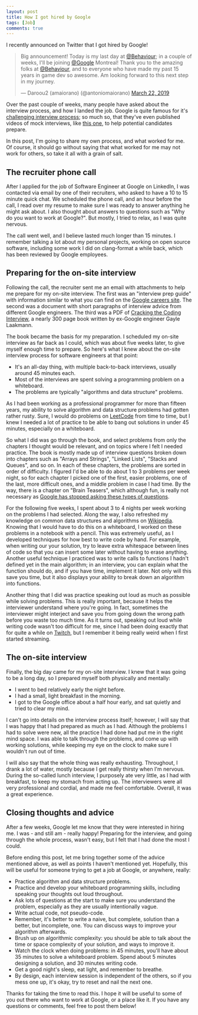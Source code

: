 ```yaml
---
layout: post
title: How I got hired by Google
tags: [Job]
comments: true
---
```


I recently announced on Twitter that I got hired by Google!

<p><blockquote class="twitter-tweet" data-lang="en"><p lang="en" dir="ltr">Big announcement! Today is my last day at <a href="https://twitter.com/Behaviour?ref_src=twsrc%5Etfw">@Behaviour</a>; in a couple of weeks, I&#39;ll be joining <a href="https://twitter.com/Google?ref_src=twsrc%5Etfw">@Google</a> Montreal! Thank you to the amazing folks at <a href="https://twitter.com/Behaviour?ref_src=twsrc%5Etfw">@Behaviour</a>, and to everyone who have made my past 15 years in game dev so awesome. Am looking forward to this next step in my journey.</p>&mdash; Daroou2 (amaiorano) (@antoniomaiorano) <a href="https://twitter.com/antoniomaiorano/status/1109075728073666560?ref_src=twsrc%5Etfw">March 22, 2019</a></blockquote>
<script async src="https://platform.twitter.com/widgets.js" charset="utf-8"></script></p>

Over the past couple of weeks, many people have asked about the interview process, and how I landed the job. Google is quite famous for it's [challenging interview process](https://www.quora.com/Is-working-at-Google-as-difficult-as-its-interview-process); so much so, that they've even published videos of mock interviews, like [this one](https://www.youtube.com/watch?v=XKu_SEDAykw), to help potential candidates prepare.

In this post, I'm going to share my own process, and what worked for me. Of course, it should go without saying that what worked for me may not work for others, so take it all with a grain of salt.


## The recruiter phone call

After I applied for the job of Software Engineer at Google on LinkedIn, I was contacted via email by one of their recruiters, who asked to have a 10 to 15 minute quick chat. We scheduled the phone call, and an hour before the call, I read over my resume to make sure I was ready to answer anything he might ask about. I also thought about answers to questions such as "Why do you want to work at Google?". But mostly, I tried to relax, as I was quite nervous.

The call went well, and I believe lasted much longer than 15 minutes. I remember talking a lot about my personal projects, working on open source software, including some work I did on clang-format a while back, which has been reviewed by Google employees.


## Preparing for the on-site interview

Following the call, the recruiter sent me an email with attachments to help me prepare for my on-site interview. The first was an "interview prep guide" with information similar to what you can find on the [Google careers site](https://careers.google.com/how-we-hire/interview/). The second was a document with short paragraphs of interview advice from different Google engineers. The third was a PDF of [Cracking the Coding Interview](http://www.crackingthecodinginterview.com/), a nearly 300 page book written by ex-Google engineer Gayle Laakmann.

The book became the basis for my preparation. I scheduled my on-site interview as far back as I could, which was about five weeks later, to give myself enough time to prepare. So here's what I knew about the on-site interview process for software engineers at that point:

* It's an all-day thing, with multiple back-to-back interviews, usually around 45 minutes each.
* Most of the interviews are spent solving a programming problem on a whiteboard.
* The problems are typically "algorithms and data structure" problems.

As I had been working as a professional programmer for more than fifteen years, my ability to solve algorithm and data structure problems had gotten rather rusty. Sure, I would do problems on [LeetCode](https://leetcode.com/) from time to time, but I knew I needed a lot of practice to be able to bang out solutions in under 45 minutes, especially on a whiteboard.

So what I did was go through the book, and select problems from only the chapters I thought would be relevant, and on topics where I felt I needed practice. The book is mostly made up of interview questions broken down into chapters such as "Arrays and Strings", "Linked Lists", "Stacks and Queues", and so on. In each of these chapters, the problems are sorted in order of difficulty. I figured I'd be able to do about 1 to 3 problems per week night, so for each chapter I picked one of the first, easier problems, one of the last, more difficult ones, and a middle problem in case I had time. By the way, there is a chapter on "Brain Teasers", which although fun, is really not necessary as [Google has stopped asking these types of questions](https://www.nytimes.com/2013/06/20/business/in-head-hunting-big-data-may-not-be-such-a-big-deal.html?pagewanted=all&_r=0).

For the following five weeks, I spent about 3 to 4 nights per week working on the problems I had selected. Along the way, I also refreshed my knowledge on common data structures and algorithms on [Wikipedia](https://en.wikipedia.org/). Knowing that I would have to do this on a whiteboard, I worked on these problems in a notebook with a pencil. This was extremely useful, as I developed techniques for how best to write code by hand. For example, when writing our your solution, try to leave extra whitespace between lines of code so that you can insert some later without having to erase anything. Another useful technique I practiced was to write calls to functions I hadn't defined yet in the main algorithm; in an interview, you can explain what the function should do, and if you have time, implement it later. Not only will this save you time, but it also displays your ability to break down an algorithm into functions.

Another thing that I did was practice speaking out loud as much as possible while solving problems. This is really important, because it helps the interviewer understand where you're going. In fact, sometimes the interviewer might interject and save you from going down the wrong path before you waste too much time. As it turns out, speaking out loud while writing code wasn't too difficult for me, since I had been doing exactly that for quite a while on [Twitch](https://www.twitch.tv/daroou2), but I remember it being really weird when I first started streaming.


## The on-site interview

Finally, the big day came for my on-site interview. I knew that it was going to be a long day, so I prepared myself both physically and mentally:

* I went to bed relatively early the night before.
* I had a small, light breakfast in the morning.
* I got to the Google office about a half hour early, and sat quietly and tried to clear my mind.

I can't go into details on the interview process itself; however, I will say that I was happy that I had prepared as much as I had. Although the problems I had to solve were new, all the practice I had done had put me in the right mind space. I was able to talk through the problems, and come up with working solutions, while keeping my eye on the clock to make sure I wouldn't run out of time.

I will also say that the whole thing was really exhausting. Throughout, I drank a lot of water, mostly because I get really thirsty when I'm nervous. During the so-called lunch interview, I purposely ate very little, as I had with breakfast, to keep my stomach from acting up. The interviewers were all very professional and cordial, and made me feel comfortable. Overall, it was a great experience.


## Closing thoughts and advice

After a few weeks, Google let me know that they were interested in hiring me. I was - and still am - really happy! Preparing for the interview, and going through the whole process, wasn't easy, but I felt that I had done the most I could.

Before ending this post, let me bring together some of the advice mentioned above, as well as points I haven't mentioned yet. Hopefully, this will be useful for someone trying to get a job at Google, or anywhere, really:

* Practice algorithm and data structure problems.
* Practice and develop your whiteboard programming skills, including speaking your thoughts out loud throughout.
* Ask lots of questions at the start to make sure you understand the problem, especially as they are usually intentionally vague.
* Write actual code, not pseudo-code.
* Remember, it's better to write a naive, but complete, solution than a better, but incomplete, one. You can discuss ways to improve your algorithm afterwards.
* Brush up on algorithmic complexity: you should be able to talk about the time or space complexity of your solution, and ways to improve it.
* Watch the clock when doing problems: in 45 minutes, you'll have about 35 minutes to solve a whiteboard problem. Spend about 5 minutes designing a solution, and 30 minutes writing code.
* Get a good night's sleep, eat light, and remember to breathe.
* By design, each interview session is independent of the others, so if you mess one up, it's okay, try to reset and nail the next one.

Thanks for taking the time to read this. I hope it will be useful to some of you out there who want to work at Google, or a place like it. If you have any questions or comments, feel free to post them below!
